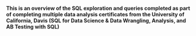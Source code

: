 #### This is an overview of the SQL exploration and queries completed as part of completing multiple data analysis certificates from the University of California, Davis (SQL for Data Science & Data Wrangling, Analysis, and AB Testing with SQL)
